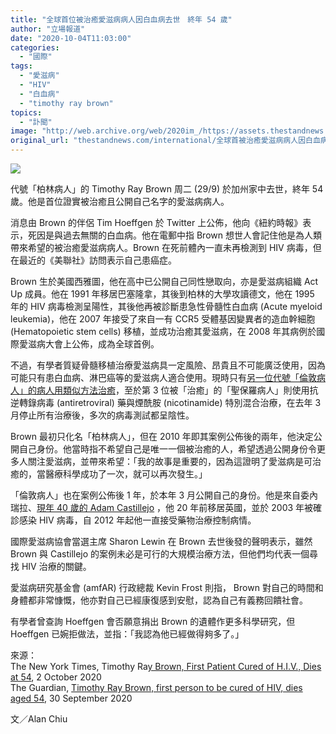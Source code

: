 ```yaml
---
title: "全球首位被治癒愛滋病病人因白血病去世　終年 54 歲"
author: "立場報道"
date: "2020-10-04T11:03:00"
categories:
  - "國際"
tags:
  - "愛滋病"
  - "HIV"
  - "白血病"
  - "timothy ray brown"
topics:
  - "訃聞"
image: "http://web.archive.org/web/2020im_/https://assets.thestandnews.com/media/photos/Untitled-1-02_l8OSY_Z0EhRdc.png"
original_url: "thestandnews.com/international/全球首被治癒愛滋病病人因白血病去世-終年-54-歲"
---
```

![](http://web.archive.org/web/2020im_/https://assets.thestandnews.com/media/photos/Untitled-1-02_l8OSY_Z0EhRdc.png)

代號「柏林病人」的 Timothy Ray Brown 周二 (29/9) 於加州家中去世，終年 54 歲。他是首位證實被治癒且公開自己名字的愛滋病病人。

消息由 Brown 的伴侶 Tim Hoeffgen 於 Twitter 上公佈，他向《紐約時報》表示，死因是與過去無關的白血病。他在電郵中指 Brown 想世人會記住他是為人類帶來希望的被治癒愛滋病病人。Brown 在死前體內一直未再檢測到 HIV 病毒，但在最近的《美聯社》訪問表示自己患癌症。

Brown 生於美國西雅圖，他在高中已公開自己同性戀取向，亦是愛滋病組織 Act Up 成員。他在 1991 年移居巴塞隆拿，其後到柏林的大學攻讀德文，他在 1995 年的 HIV 病毒檢測呈陽性，其後他再被診斷患急性骨髓性白血病 (Acute myeloid leukemia)，他在 2007 年接受了來自一有 CCR5 受體基因變異者的造血幹細胞 (Hematopoietic stem cells) 移植，並成功治癒其愛滋病，在 2008 年其病例於國際愛滋病大會上公佈，成為全球首例。

不過，有學者質疑骨髓移植治療愛滋病具一定風險、昂貴且不可能廣泛使用，因為可能只有患白血病、淋巴癌等的愛滋病人適合使用。現時只有[另一位代號「倫敦病人」的病人用類似方法治癒](../../cosmos/%E5%85%A8%E7%90%83%E7%AC%AC%E4%BA%8C%E4%BD%8D%E6%84%9B%E6%BB%8B%E7%97%85%E6%82%A3%E8%80%85%E8%A2%AB%E5%B9%B9%E7%B4%B0%E8%83%9E%E7%A7%BB%E6%A4%8D-%E6%B2%BB%E7%99%92/)，至於第 3 位被「治癒」的「聖保羅病人」則使用抗逆轉錄病毒 (antiretroviral) 藥與煙酰胺 (nicotinamide) 特別混合治療，在去年 3 月停止所有治療後，多次的病毒測試都呈陰性。

Brown 最初只化名「柏林病人」，但在 2010 年即其案例公佈後的兩年，他決定公開自己身份。他當時指不希望自己是唯一一個被治癒的人，希望透過公開身份令更多人關注愛滋病，並帶來希望：「我的故事是重要的，因為這證明了愛滋病是可治癒的，當醫療科學成功了一次，就可以再次發生。」

「倫敦病人」也在案例公佈後 1 年，於本年 3 月公開自己的身份。他是來自委內瑞拉、[現年 40 歲的 Adam Castillejo](../../%E5%81%A5%E5%BA%B7/%E5%85%A8%E7%90%83%E7%AC%AC%E4%BA%8C%E4%BD%8D%E6%84%9B%E6%BB%8B%E7%97%85%E6%82%A3%E8%80%85%E8%A2%AB-%E6%B2%BB%E7%99%92-%E5%81%9C%E6%B2%BB%E7%99%82%E5%BE%8C-30-%E6%9C%88%E9%AB%94%E5%85%A7%E7%84%A1%E7%8F%BE%E6%B4%BB%E7%97%85%E6%AF%92/) ，他 20 年前移居英國，並於 2003 年被確診感染 HIV 病毒，自 2012 年起他一直接受藥物治療控制病情。

國際愛滋病協會當選主席 Sharon Lewin 在 Brown 去世後發的聲明表示，雖然 Brown 與 Castillejo 的案例未必是可行的大規模治療方法，但他們均代表一個尋找 HIV 治療的關鍵。

愛滋病研究基金會 (amfAR) 行政總裁 Kevin Frost 則指， Brown 對自己的時間和身體都非常慷慨，他亦對自己已經康復感到安慰，認為自己有義務回饋社會。

有學者曾查詢 Hoeffgen 會否願意捐出 Brown 的遺體作更多科學研究，但 Hoeffgen 已婉拒做法，並指：「我認為他已經做得夠多了。」

來源：  
The New York Times, Timothy Ra[y Brown, First Patient Cured of H.I.V., Dies at 54](http://web.archive.org/web/20211229132507/https://www.nytimes.com/2020/09/30/health/timothy-ray-brown-first-patient-cured-of-hiv-dies-at-54.html), 2 October 2020  
The Guardian, [Timothy Ray Brown, first person to be cured of HIV, dies aged 54](http://web.archive.org/web/20211229132507/https://www.theguardian.com/society/2020/sep/30/timothy-ray-brown-hiv-aids-dies-berlin-patient), 30 September 2020

文／Alan Chiu